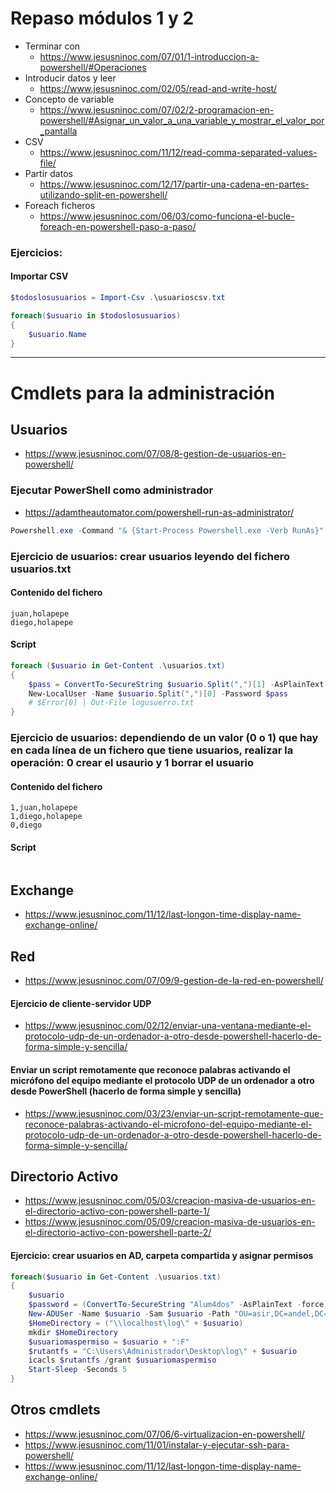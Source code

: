 # Repaso módulos 1 y 2
- Terminar con
    - https://www.jesusninoc.com/07/01/1-introduccion-a-powershell/#Operaciones
- Introducir datos y leer
    - https://www.jesusninoc.com/02/05/read-and-write-host/ 
- Concepto de variable
    - https://www.jesusninoc.com/07/02/2-programacion-en-powershell/#Asignar_un_valor_a_una_variable_y_mostrar_el_valor_por_pantalla
- CSV
    - https://www.jesusninoc.com/11/12/read-comma-separated-values-file/
- Partir datos
    - https://www.jesusninoc.com/12/17/partir-una-cadena-en-partes-utilizando-split-en-powershell/
- Foreach ficheros
    - https://www.jesusninoc.com/06/03/como-funciona-el-bucle-foreach-en-powershell-paso-a-paso/

### Ejercicios:
#### Importar CSV
```PowerShell
$todoslosusuarios = Import-Csv .\usuarioscsv.txt

foreach($usuario in $todoslosusuarios)
{
    $usuario.Name
}
```

--------------------

# Cmdlets para la administración

## Usuarios
* https://www.jesusninoc.com/07/08/8-gestion-de-usuarios-en-powershell/

### Ejecutar PowerShell como administrador
* https://adamtheautomator.com/powershell-run-as-administrator/
```PowerShell
Powershell.exe -Command "& {Start-Process Powershell.exe -Verb RunAs}"
```

### Ejercicio de usuarios: crear usuarios leyendo del fichero usuarios.txt
#### Contenido del fichero
```
juan,holapepe
diego,holapepe
```
#### Script
```PowerShell
foreach ($usuario in Get-Content .\usuarios.txt)
{
    $pass = ConvertTo-SecureString $usuario.Split(",")[1] -AsPlainText -Force
    New-LocalUser -Name $usuario.Split(",")[0] -Password $pass
    # $Error[0] | Out-File logusuerro.txt
}
```

### Ejercicio de usuarios: dependiendo de un valor (0 o 1) que hay en cada línea de un fichero que tiene usuarios, realizar la operación: 0 crear el usaurio y 1 borrar el usuario
#### Contenido del fichero
```
1,juan,holapepe
1,diego,holapepe
0,diego
```
#### Script
```PowerShell
```

## Exchange
* https://www.jesusninoc.com/11/12/last-longon-time-display-name-exchange-online/

## Red
* https://www.jesusninoc.com/07/09/9-gestion-de-la-red-en-powershell/

#### Ejercicio de cliente-servidor UDP
* https://www.jesusninoc.com/02/12/enviar-una-ventana-mediante-el-protocolo-udp-de-un-ordenador-a-otro-desde-powershell-hacerlo-de-forma-simple-y-sencilla/

#### Enviar un script remotamente que reconoce palabras activando el micrófono del equipo mediante el protocolo UDP de un ordenador a otro desde PowerShell (hacerlo de forma simple y sencilla)
* https://www.jesusninoc.com/03/23/enviar-un-script-remotamente-que-reconoce-palabras-activando-el-microfono-del-equipo-mediante-el-protocolo-udp-de-un-ordenador-a-otro-desde-powershell-hacerlo-de-forma-simple-y-sencilla/

## Directorio Activo
* https://www.jesusninoc.com/05/03/creacion-masiva-de-usuarios-en-el-directorio-activo-con-powershell-parte-1/
* https://www.jesusninoc.com/05/09/creacion-masiva-de-usuarios-en-el-directorio-activo-con-powershell-parte-2/

#### Ejercicio: crear usuarios en AD, carpeta compartida y asignar permisos
```PowerShell
foreach($usuario in Get-Content .\usuarios.txt)
{
    $usuario
    $password = (ConvertTo-SecureString "Alum4dos" -AsPlainText -force)
    New-ADUSer -Name $usuario -Sam $usuario -Path "OU=asir,DC=andel,DC=local" -AccountPassword $password -Enable $true
    $HomeDirectory = ("\\localhost\log\" + $usuario)
    mkdir $HomeDirectory
    $usuariomaspermiso = $usuario + ":F"
    $rutantfs = "C:\Users\Administrador\Desktop\log\" + $usuario
    icacls $rutantfs /grant $usuariomaspermiso
    Start-Sleep -Seconds 5
}
```

## Otros cmdlets
* https://www.jesusninoc.com/07/06/6-virtualizacion-en-powershell/
* https://www.jesusninoc.com/11/01/instalar-y-ejecutar-ssh-para-powershell/
* https://www.jesusninoc.com/11/12/last-longon-time-display-name-exchange-online/

